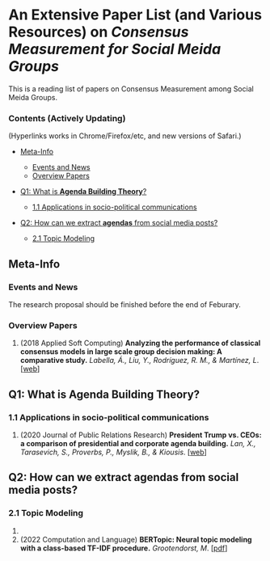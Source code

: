 # An Extensive Paper List (and Various Resources) on *Consensus Measurement for Social Meida Groups*

This is a reading list of papers on Consensus Measurement among Social Meida Groups.

### Contents (Actively Updating)

(Hyperlinks works in Chrome/Firefox/etc, and new versions of Safari.)

- [Meta-Info](https://github.com/guocheng-feng/Consensus-Reference/blob/main/README.md#meta-info)
  - [Events and News](https://github.com/guocheng-feng/Consensus-Reference/blob/main/README.md#events-and-news)
  - [Overview Papers](https://github.com/guocheng-feng/Consensus-Reference/blob/main/README.md#overview-papers)

- [Q1: What is **Agenda Building Theory**?](https://github.com/guocheng-feng/Consensus-Reference/blob/main/README.md#q1-what-is-agenda-building-theory)
  - [1.1 Applications in socio-political communications](https://github.com/guocheng-feng/Consensus-Reference/blob/main/README.md#11-applications-in-socio-political-communications)
 
- [Q2: How can we extract **agendas** from social media posts?](https://github.com/guocheng-feng/Consensus-Reference/blob/main/README.md#q2-how-can-we-extract-agendas-from-social-media-posts)
  - [2.1 Topic Modeling](https://github.com/guocheng-feng/Consensus-Reference/blob/main/README.md#21-topic-modeling)


## Meta-Info

### Events and News
The research proposal should be finished before the end of Feburary.
### Overview Papers

1. (2018 Applied Soft Computing) **Analyzing the performance of classical consensus models in large scale group decision making: A comparative study.** _Labella, Á., Liu, Y., Rodríguez, R. M., & Martínez, L_. [[web](https://www.sciencedirect.com/science/article/abs/pii/S1568494617303101)]


## Q1: What is Agenda Building Theory?

### 1.1 Applications in socio-political communications

1. (2020 Journal of Public Relations Research) **President Trump vs. CEOs: a comparison of presidential and corporate agenda building.** _Lan, X., Tarasevich, S., Proverbs, P., Myslik, B., & Kiousis_. [[web](https://www.tandfonline.com/doi/full/10.1080/1062726X.2020.1719494)]

## Q2: How can we extract agendas from social media posts?

### 2.1 Topic Modeling
1. 
2. (2022 Computation and Language) **BERTopic: Neural topic modeling with a class-based TF-IDF procedure.** _Grootendorst, M_. [[pdf](https://arxiv.org/pdf/2203.05794.pdf)]
